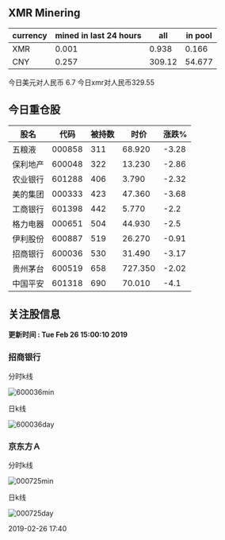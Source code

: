 ## XMR Minering

|currency|mined in last 24 hours|all|in pool|
|---|---|---|---|
|XMR|0.001|0.938|0.166|
|CNY|0.257|309.12|54.677|

今日美元对人民币 6.7	今日xmr对人民币329.55


## 今日重仓股 

|股名|代码|被持数|时价|涨跌%|
|---|---|---|---|---|
|五粮液|000858|311|68.920|-3.28|
|保利地产|600048|322|13.230|-2.86|
|农业银行|601288|406|3.790|-2.32|
|美的集团|000333|423|47.360|-3.68|
|工商银行|601398|442|5.770|-2.2|
|格力电器|000651|504|44.930|-2.5|
|伊利股份|600887|519|26.270|-0.91|
|招商银行|600036|530|31.490|-3.17|
|贵州茅台|600519|658|727.350|-2.02|
|中国平安|601318|690|70.010|-4.1|

## 关注股信息
**更新时间 : Tue Feb 26 15:00:10 2019**
### 招商银行 
分时k线

![600036min](http://image.sinajs.cn/newchart/min/n/sh600036.gif)

日k线

![600036day](http://image.sinajs.cn/newchart/daily/n/sh600036.gif)

### 京东方Ａ 
分时k线

![000725min](http://image.sinajs.cn/newchart/min/n/sz000725.gif)

日k线

![000725day](http://image.sinajs.cn/newchart/daily/n/sz000725.gif)

2019-02-26 17:40